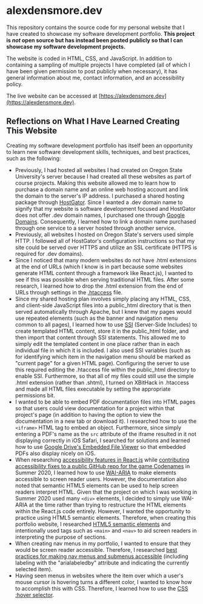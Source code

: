 # alexdensmore.dev

This repository contains the source code for my personal website that I have created to showcase my software development portfolio. **This project is _not_ open source but has instead been posted publicly so that I can showcase my software development projects.**

The website is coded in HTML, CSS, and JavaScript. In addition to containing a sampling of multiple projects I have completed (all of which I have been given permission to post publicly when necessary), it has general information about me, contact information, and an accessibility policy. 

The live website can be accessed at [https://alexdensmore.dev](https://alexdensmore.dev).

## Reflections on What I Have Learned Creating This Website

Creating my software development portfolio has itself been an opportunity to learn new software development skills, techniques, and best practices, such as the following:
- Previously, I had hosted all websites I had created on Oregon State University's server because I had created all these websites as part of course projects. Making this website allowed me to learn how to purchase a domain name and an online web hosting account and link the domain to the server's IP address. I purchased a shared hosting package through [HostGator](https://www.hostgator.com/). Since I wanted a .dev domain name to signify that my website is software development focused and HostGator does not offer .dev domain names, I purchased one through [Google Domains](https://domains.google/). Consequently, I learned how to link a domain name purchased through one service to a server hosted through another service.
- Previously, all websites I hosted on Oregon State's servers used simple HTTP. I followed all of HostGator's configuration instructions so that my site could be served over HTTPS and utilize an SSL certificate (HTTPS is required for .dev domains).
- Since I noticed that many modern websites do not have .html extensions at the end of URLs (which I know is in part because some websites generate HTML content through a framework like React.js), I wanted to see if this was possible when serving traditional HTML files. After some research, I learned how to drop the .html extension from the end of URLs through settings in the [.htaccess](.htaccess) file.
- Since my shared hosting plan involves simply placing any HTML, CSS, and client-side JavaScript files into a public_html directory that is then served automatically through Apache, but I knew that my pages would use repeated elements (such as the banner and navigation menu common to all pages), I learned how to use [SSI](http://httpd.apache.org/docs/current/howto/ssi.html) (Server-Side Includes) to create templated HTML content, store it in the public_html folder, and then import that content through SSI statements. This allowed me to simply edit the templated content in one place rather than in each individual file in which it is included. I also used SSI variables (such as for identifying which item in the navigation menu should be marked as "current page" for a given HTML page). Configuring the server to use this required editing the .htaccess file within the public_html directory to enable SSI. Furthermore, so that all of my files could still use the simple .html extension (rather than .shtml), I turned on XBitHack in .htaccess and made all HTML files executable by setting the appropriate permissions bit.
- I wanted to be able to embed PDF documentation files into HTML pages so that users could view documentation for a project within that project's page (in addition to having the option to view the documentation in a new tab or download it). I researched how to use the `<iframe>` HTML tag to embed an object. Furthermore, since simply entering a PDF's name as the `src` attribute of the iframe resulted in it not displaying correctly in iOS Safari, I searched for solutions and learned how to use [Google Drive's Embedded File Viewer](https://gist.github.com/tzmartin/1cf85dc3d975f94cfddc04bc0dd399be#embedded-file-viewer) so that embedded PDFs also display nicely on iOS.
- When researching [accessibility features in React.js](https://reactjs.org/docs/accessibility.html) while [contributing accessibility fixes to a public GitHub repo for the game Codenames](https://alexdensmore.dev/projects/codenames) in Summer 2020, I learned how to use [WAI-ARIA](https://www.w3.org/WAI/standards-guidelines/aria/) to make elements accessible to screen reader users. However, the documentation also noted that semantic HTML5 elements can be used to help screen readers interpret HTML. Given that the project on which I was working in Summer 2020 used many `<div>` elements, I decided to simply use WAI-ARIA at the time rather than trying to restructure the HTML elements within the React.js code entirely. However, I wanted the opportunity to practice using HTML5 semantic elements. Therefore, when creating this portfolio website, I researched [HTML5 semantic elements](https://www.w3schools.com/html/html5_semantic_elements.asp) and intentionally used tags such as `<main>` and `<nav>` to aid screen readers in interpreting the purpose of sections.
- When creating nav menus in my portfolio, I wanted to ensure that they would be screen reader accessible. Therefore, I researched [best practices for making nav menus and submenus accessible](https://www.w3.org/WAI/tutorials/menus/structure/) (including labeling with the "arialabeledby" attribute and indicating the currently selected item).
- Having seen menus in websites where the item over which a user's mouse cursor is hovering turns a different color, I wanted to know how to accomplish this with CSS. Therefore, I learned how to use the [CSS :hover selector](https://www.w3schools.com/cssref/sel_hover.asp).
